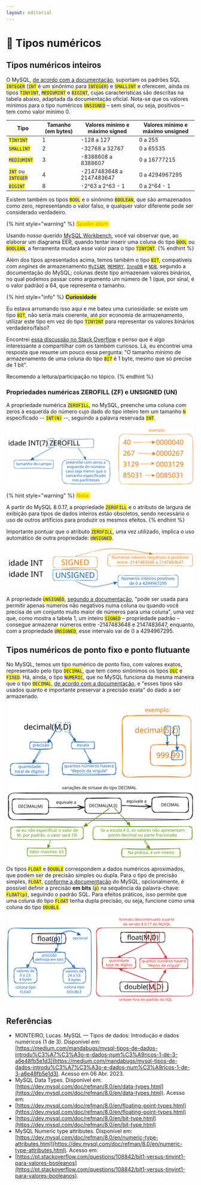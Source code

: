 ```yaml
---
layout: editorial
---
```


# 🔢 Tipos numéricos

## Tipos numéricos inteiros

O MySQL, [de acordo com a documentação](https://dev.mysql.com/doc/refman/8.0/en/integer-types.html), suportam os padrões SQL <mark style="color:blue;">`INTEGER`</mark> (<mark style="color:blue;">`INT`</mark> é um sinônimo para <mark style="color:blue;">`INTEGER`</mark>) e <mark style="color:blue;">`SMALLINT`</mark> e oferecem, ainda os tipos <mark style="color:blue;">`TINYINT`</mark>, <mark style="color:blue;">`MEDIUMINT`</mark> e <mark style="color:blue;">`BIGINT`</mark>, cujas características são descritas na tabela abaixo, adaptada da documentação oficial. Nota-se que os valores mínimos para o tipo numéricos <mark style="color:blue;">`UNSIGNED`</mark> – sem sinal, ou seja, positivos – tem como valor mínimo 0. &#x20;

<table><thead><tr><th>Tipo</th><th data-type="number">Tamanho (em bytes)</th><th>Valores mínimo e máximo signed</th><th>Valores mínimo e máximo unsigned</th></tr></thead><tbody><tr><td><mark style="color:blue;"><code>TINYINT</code></mark></td><td>1</td><td>-128 a 127</td><td>0 a 255</td></tr><tr><td><mark style="color:blue;"><code>SMALLINT</code></mark></td><td>2</td><td>-32768 a 32767</td><td>0 a 65535</td></tr><tr><td><mark style="color:blue;"><code>MEDIUMINT</code></mark></td><td>3</td><td>-8388608 a 8388607 </td><td>0 a 16777215</td></tr><tr><td><mark style="color:blue;"><code>INT</code></mark> ou <mark style="color:blue;"><code>INTEGER</code></mark></td><td>4</td><td>-2147483648 a 2147483647</td><td>0 a 4294967295</td></tr><tr><td><mark style="color:blue;"><code>BIGINT</code></mark></td><td>8</td><td>-2^63 a 2^63 - 1</td><td>0 a 2^64 - 1</td></tr></tbody></table>

Existem também os tipos <mark style="color:blue;">`BOOL`</mark> e o sinônimo <mark style="color:blue;">`BOOLEAN`</mark>, que são armazenados como zero, representando o valor falso, e qualquer valor diferente pode ser considerado verdadeiro.&#x20;

{% hint style="warning" %}
_<mark style="color:orange;">**Spoiler alert**</mark>_<mark style="color:orange;">**:**</mark>&#x20;

Usando _nosso_ querido [MySQL Workbench](https://www.mysql.com/products/workbench/), você vai observar que, ao elaborar um diagrama EER, quando tentar inserir uma coluna do tipo <mark style="color:blue;">`BOOL`</mark> ou <mark style="color:blue;">`BOOLEAN`</mark>, a ferramenta mudará esse valor para o tipo <mark style="color:blue;">`TINYINT`</mark>.&#x20;
{% endhint %}

Além dos tipos apresentados acima, temos também o tipo <mark style="color:blue;">`BIT`</mark>, compatíveis com _engines_ de armazenamento [`MyISAM`](https://dev.mysql.com/doc/refman/8.0/en/myisam-storage-engine.html), [`MEMORY`](https://dev.mysql.com/doc/refman/8.0/en/memory-storage-engine.html), [`InnoDB`](https://dev.mysql.com/doc/refman/8.0/en/innodb-storage-engine.html) e [`NDB`](https://dev.mysql.com/doc/refman/8.0/en/mysql-cluster.html), segundo a documentação do MySQL; colunas deste tipo armazenam valores binários, no qual podemos passar como argumento um número de 1 (que, por sinal, é o valor padrão) a 64, que representa o tamanho.

{% hint style="info" %}
<mark style="color:blue;">**Curiosidade**</mark>

Eu estava arrumando isso aqui e me bateu uma curiosidade: se existe um tipo <mark style="color:blue;">`BIT`</mark>, não seria mais coerente, até por economia de armazenamento, utilizar este tipo em vez do tipo <mark style="color:blue;">`TINYINT`</mark> para representar os valores binários verdadeiro/falso?

Encontrei [essa discussão no Stack Overflow](https://pt.stackoverflow.com/questions/108842/bit1-versus-tinyint1-para-valores-booleanos) e penso que é algo interessante a compartilhar com os também curiosos. Lá, eu encontrei uma resposta que resume um pouco essa pergunta: "O tamanho mínimo de armazenamento de uma coluna do tipo <mark style="color:blue;">`BIT`</mark> é 1 byte, mesmo que só precise de 1 bit".&#x20;

Recomendo a leitura/participação no tópico.
{% endhint %}

### Propriedades numéricas ZEROFILL (ZF) e UNSIGNED (UN)

A propriedade numérica <mark style="color:blue;">`ZEROFILL`</mark>, no MySQL, preenche uma coluna com zeros à esquerda do número cujo dado do tipo inteiro tem um tamanho <mark style="color:blue;">`N`</mark> especificado -- <mark style="color:blue;">`INT(N)`</mark> --, seguindo a palavra reservada <mark style="color:blue;">`INT`</mark>.&#x20;

<img src="../../.gitbook/assets/file.excalidraw (12).svg" alt="" class="gitbook-drawing">

{% hint style="warning" %}
<mark style="color:orange;">**Nota:**</mark>

A partir do MySQL 8.0.17, a propriedade <mark style="color:blue;">`ZEROFILL`</mark> e o atributo de largura de exibição para tipos de dados inteiros estão obsoletos, sendo necessário o uso de outros artifícios para produzir os mesmos efeitos.
{% endhint %}

Importante pontuar que o atributo <mark style="color:blue;">`ZEROFILL`</mark>, uma vez utilizado, implica o uso automático de outra propriedade: <mark style="color:blue;">`UNSIGNED`</mark>.

<img src="../../.gitbook/assets/file.excalidraw (36).svg" alt="" class="gitbook-drawing">

A propriedade <mark style="color:blue;">`UNSIGNED`</mark>, [segundo a documentação](https://dev.mysql.com/doc/refman/8.0/en/numeric-type-attributes.html), "pode ser usada para permitir apenas números não negativos numa coluna ou quando você precisa de um conjunto muito maior de números para uma coluna", uma vez que, como mostra a tabela 1, um inteiro <mark style="color:blue;">`SIGNED`</mark> – propriedade padrão – consegue armazenar números entre -2147483648 e 2147483647, enquanto, com a propriedade  <mark style="color:blue;">`UNSIGNED`</mark>, esse intervalo vai de 0 a 4294967295.

## Tipos numéricos de ponto fixo e ponto flutuante

No MySQL, temos um tipo numérico de ponto fixo, com valores exatos, representado pelo tipo <mark style="color:blue;">`DECIMAL`</mark>, que tem como sinônimos os tipos <mark style="color:blue;">`DEC`</mark> e <mark style="color:blue;">`FIXED`</mark>. Há, ainda, o tipo <mark style="color:blue;">`NUMERIC`</mark>, que no MySQL funciona da mesma maneira que o tipo <mark style="color:blue;">`DECIMAL`</mark>, [de acordo com a documentação](https://dev.mysql.com/doc/refman/8.0/en/fixed-point-types.html), e "esses tipos são usados quanto é importante preservar a precisão exata" do dado a ser armazenado.

<img src="../../.gitbook/assets/file.excalidraw (33).svg" alt="" class="gitbook-drawing">

Os tipos <mark style="color:blue;">`FLOAT`</mark> e <mark style="color:blue;">`DOUBLE`</mark> correspondem a dados numéricos aproximados, que podem ser de precisão simples ou dupla. Para o tipo de precisão simples, <mark style="color:blue;">`FLOAT`</mark>, [conforme a documentação](https://dev.mysql.com/doc/refman/8.0/en/floating-point-types.html) do MySQL, opcionalmente, é possível definir a precisão **em bits** (<mark style="color:blue;">`p`</mark>) na sequência da palavra-chave: <mark style="color:blue;">`FLOAT(p)`</mark>, seguindo o padrão SQL. Para efeitos práticos, isso permite que uma coluna do tipo <mark style="color:blue;">`FLOAT`</mark> tenha dupla precisão, ou seja, funcione como uma coluna do tipo <mark style="color:blue;">`DOUBLE`</mark>.

<img src="../../.gitbook/assets/file.excalidraw (34).svg" alt="" class="gitbook-drawing">

## Referências

* MONTEIRO, Lucas. MySQL — Tipos de dados: Introdução e dados numéricos (1 de 3). Disponível em: [https://medium.com/mandabugs/mysql-tipos-de-dados-introdu%C3%A7%C3%A3o-e-dados-num%C3%A9ricos-1-de-3-a6e48fb5e1d3](https://medium.com/mandabugs/mysql-tipos-de-dados-introdu%C3%A7%C3%A3o-e-dados-num%C3%A9ricos-1-de-3-a6e48fb5e1d3). Acesso em 06 Abr. 2023.
* MySQL Data Types. Disponível em: [https://dev.mysql.com/doc/refman/8.0/en/data-types.html](https://dev.mysql.com/doc/refman/8.0/en/data-types.html).  Acesso em:&#x20;
* [https://dev.mysql.com/doc/refman/8.0/en/floating-point-types.html](https://dev.mysql.com/doc/refman/8.0/en/floating-point-types.html)
* [https://dev.mysql.com/doc/refman/8.0/en/bit-type.html](https://dev.mysql.com/doc/refman/8.0/en/bit-type.html)
* MySQL Numeric type attributes. Disponível em: [https://dev.mysql.com/doc/refman/8.0/en/numeric-type-attributes.html](https://dev.mysql.com/doc/refman/8.0/en/numeric-type-attributes.html). Acesso em:&#x20;
* [https://pt.stackoverflow.com/questions/108842/bit1-versus-tinyint1-para-valores-booleanos](https://pt.stackoverflow.com/questions/108842/bit1-versus-tinyint1-para-valores-booleanos).

